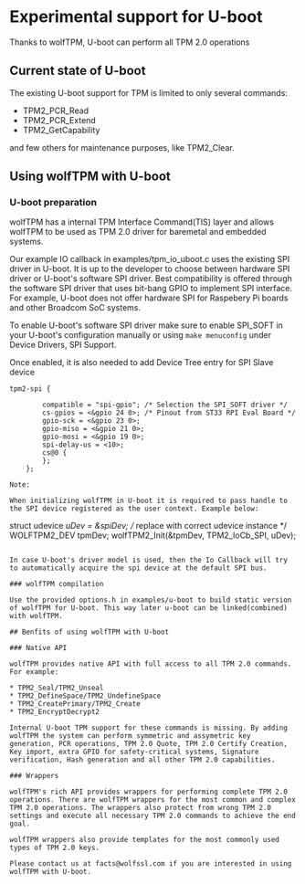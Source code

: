 # Experimental support for U-boot 

Thanks to wolfTPM, U-boot can perform all TPM 2.0 operations

## Current state of U-boot

The existing U-boot support for TPM is limited to only several commands:

* TPM2_PCR_Read
* TPM2_PCR_Extend
* TPM2_GetCapability

and few others for maintenance purposes, like TPM2_Clear.

## Using wolfTPM with U-boot

### U-boot preparation

wolfTPM has a internal TPM Interface Command(TIS) layer and allows wolfTPM to be used as TPM 2.0 driver for baremetal and embedded systems.

Our example IO callback in examples/tpm_io_uboot.c uses the existing SPI driver in U-boot. It is up to the developer to choose between hardware SPI driver or U-boot's software SPI driver. Best compatibility is offered through the software SPI driver that uses bit-bang GPIO to implement SPI interface. For example, U-boot does not offer hardware SPI for Raspebery Pi boards and other Broadcom SoC systems.

To enable U-boot's software SPI driver make sure to enable SPI_SOFT in your U-boot's configuration manually or using `make menuconfig` under Device Drivers, SPI Support.

Once enabled, it is also needed to add Device Tree entry for SPI Slave device

```
tpm2-spi {

		compatible = "spi-gpio"; /* Selection the SPI_SOFT driver */
		cs-gpios = <&gpio 24 0>; /* Pinout from ST33 RPI Eval Board */
		gpio-sck = <&gpio 23 0>;
		gpio-miso = <&gpio 21 0>;
		gpio-mosi = <&gpio 19 0>;
		spi-delay-us = <10>;
		cs@0 {
		};
	};

Note:

When initializing wolfTPM in U-boot it is required to pass handle to the SPI device registered as the user context. Example below:

```
struct udevice *uDev = &spiDev; /* replace with correct udevice instance */
WOLFTPM2_DEV tpmDev;
wolfTPM2_Init(&tpmDev, TPM2_IoCb_SPI, uDev);
```

In case U-boot's driver model is used, then the Io Callback will try to automatically acquire the spi device at the default SPI bus.

### wolfTPM compilation

Use the provided options.h in examples/u-boot to build static version of wolfTPM for U-boot. This way later u-boot can be linked(combined) with wolfTPM.

## Benfits of using wolfTPM with U-boot

### Native API 

wolfTPM provides native API with full access to all TPM 2.0 commands. For example:

* TPM2_Seal/TPM2_Unseal
* TPM2_DefineSpace/TPM2_UndefineSpace
* TPM2_CreatePrimary/TPM2_Create
* TPM2_EncryptDecrypt2

Internal U-boot TPM support for these commands is missing. By adding wolfTPM the system can perform symmetric and assymetric key generation, PCR operations, TPM 2.0 Quote, TPM 2.0 Certify Creation, Key import, extra GPIO for safety-critical systems, Signature verification, Hash generation and all other TPM 2.0 capabilities.

### Wrappers

wolfTPM's rich API provides wrappers for performing complete TPM 2.0 operations. There are wolfTPM wrappers for the most common and complex TPM 2.0 operations. The wrappers also protect from wrong TPM 2.0 settings and execute all necessary TPM 2.0 commands to achieve the end goal. 

wolfTPM wrappers also provide templates for the most commonly used types of TPM 2.0 keys.

Please contact us at facts@wolfssl.com if you are interested in using wolfTPM with U-boot.
